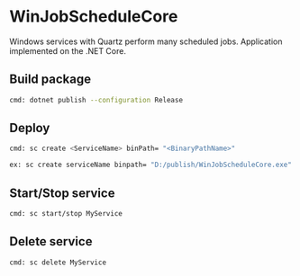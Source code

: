 # WinJobScheduleCore
Windows services with Quartz perform many scheduled jobs. Application implemented on the .NET Core.

## Build package
```bash
cmd: dotnet publish --configuration Release
```
## Deploy
```bash
cmd: sc create <ServiceName> binPath= "<BinaryPathName>"
```
```bash
ex: sc create serviceName binpath= "D:/publish/WinJobScheduleCore.exe"
```

## Start/Stop service
```bash
cmd: sc start/stop MyService
```
## Delete service
```bash
cmd: sc delete MyService
```
